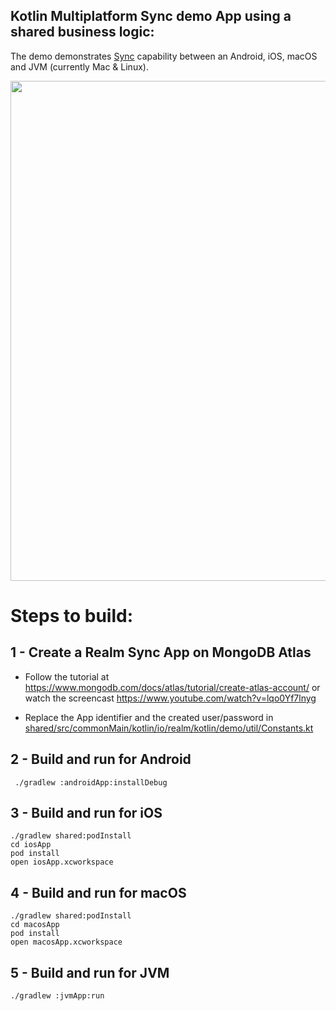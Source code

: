 ## Kotlin Multiplatform Sync demo App using a shared business logic:

The demo demonstrates [Sync](https://www.mongodb.com/realm/mobile/sync) capability between an Android, iOS, macOS and JVM (currently Mac & Linux).

<img src="./Screenshots/kotlin-sync-demo.gif" width="800">

# Steps to build:

## 1 - Create a Realm Sync App on MongoDB Atlas

- Follow the tutorial at https://www.mongodb.com/docs/atlas/tutorial/create-atlas-account/ or watch the screencast https://www.youtube.com/watch?v=lqo0Yf7lnyg

- Replace the App identifier and the created user/password in [shared/src/commonMain/kotlin/io/realm/kotlin/demo/util/Constants.kt](./shared/src/commonMain/kotlin/io/realm/kotlin/demo/util/Constants.kt)

## 2 - Build and run for Android

```
 ./gradlew :androidApp:installDebug
```

## 3 - Build and run for iOS

```
./gradlew shared:podInstall
cd iosApp
pod install
open iosApp.xcworkspace
```

## 4 - Build and run for macOS

```
./gradlew shared:podInstall
cd macosApp
pod install
open macosApp.xcworkspace
```

## 5 - Build and run for JVM

```
./gradlew :jvmApp:run
```

